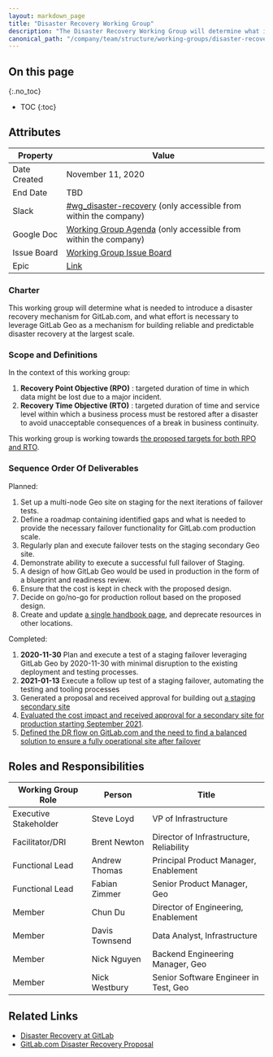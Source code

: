 ```yaml
---
layout: markdown_page
title: "Disaster Recovery Working Group"
description: "The Disaster Recovery Working Group will determine what is needed to introduce a disaster recovery mechanism for GitLab.com."
canonical_path: "/company/team/structure/working-groups/disaster-recovery/"
---
```


## On this page
{:.no_toc}

- TOC
{:toc}

## Attributes

| Property        | Value            |
|-----------------|------------------|
| Date Created    | November 11, 2020 |
| End Date        | TBD              |
| Slack           | [#wg_disaster-recovery](https://gitlab.slack.com/archives/C01D6Q0DHAL) (only accessible from within the company) |
| Google Doc      | [Working Group Agenda](https://docs.google.com/document/d/1FOvwdwV7ncxTurctPFYYRSNLL1qFqCkSifdY_MiL5DY/edit) (only accessible from within the company) |
| Issue Board     | [Working Group Issue Board](https://gitlab.com/gitlab-com/gl-infra/infrastructure/-/boards/2230578?label_name[]=wg-disaster-recovery)  |
| Epic            | [Link](https://gitlab.com/groups/gitlab-com/gl-infra/-/epics/371) |

### Charter

This working group will determine what is needed to introduce a disaster recovery mechanism for GitLab.com, and what effort is necessary to leverage GitLab Geo as a mechanism for building reliable and predictable disaster recovery at the largest scale.

### Scope and Definitions

In the context of this working group:

1. **Recovery Point Objective (RPO)** : targeted duration of time in which data might be lost due to a major incident.
1. **Recovery Time Objective (RTO)** : targeted duration of time and service level within which a business process must be restored
after a disaster to avoid unacceptable consequences of a break in business continuity.

This working group is working towards [the proposed targets for both RPO and RTO](/handbook/engineering/infrastructure/product-management/proposals/disaster-recovery/#proposal).

### Sequence Order Of Deliverables

Planned:

1. Set up a multi-node Geo site on staging for the next iterations of failover tests.
1. Define a roadmap containing identified gaps and what is needed to provide the necessary failover functionality for GitLab.com production scale.
1. Regularly plan and execute failover tests on the staging secondary Geo site.
1. Demonstrate ability to execute a successful full failover of Staging.
1. A design of how GitLab Geo would be used in production in the form of a blueprint and readiness review.
1. Ensure that the cost is kept in check with the proposed design.
1. Decide on go/no-go for production rollout based on the proposed design.
1. Create and update [a single handbook page](/handbook/engineering/infrastructure/production/architecture/disaster-recovery.html), and deprecate resources in other locations.

Completed:

1. **2020-11-30** Plan and execute a test of a staging failover leveraging GitLab Geo by 2020-11-30 with minimal disruption to the existing deployment and testing processes.
1. **2021-01-13** Execute a follow up test of a staging failover, automating the testing and tooling processes
1. Generated a proposal and received approval for building out [a staging secondary site](https://gitlab.com/gitlab-com/gl-infra/infrastructure/-/issues/12088#note_462334229)
1. [Evaluated the cost impact and received approval for a secondary site for production starting September 2021](https://gitlab.com/gitlab-com/gl-infra/mstaff/-/issues/34).
1. [Defined the DR flow on GitLab.com and the need to find a balanced solution to ensure a fully operational site after failover](https://gitlab.com/gitlab-com/gl-infra/infrastructure/-/issues/12642)

## Roles and Responsibilities

| Working Group Role                       | Person                           | Title                                                           |
|------------------------------------------|----------------------------------|-----------------------------------------------------------------|
| Executive Stakeholder                    | Steve Loyd                       | VP of Infrastructure                                            |
| Facilitator/DRI                          | Brent Newton                     | Director of Infrastructure, Reliability                         |
| Functional Lead                          | Andrew Thomas                    | Principal Product Manager, Enablement                           |
| Functional Lead                          | Fabian Zimmer                    | Senior Product Manager, Geo                                     |
| Member                                   | Chun Du                          | Director of Engineering, Enablement                             |
| Member                                   | Davis Townsend                   | Data Analyst, Infrastructure                                    |
| Member                                   | Nick Nguyen                      | Backend Engineering Manager, Geo                                |
| Member                                   | Nick Westbury                    | Senior Software Engineer in Test, Geo                           |

## Related Links

- [Disaster Recovery at GitLab](https://gitlab.com/gitlab-com/gl-infra/readiness/-/blob/master/library/disaster-recovery/index.md)
- [GitLab.com Disaster Recovery Proposal](/handbook/engineering/infrastructure/product-management/proposals/disaster-recovery/index.html)
